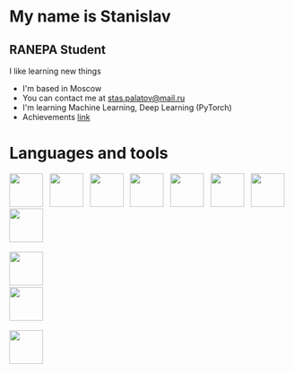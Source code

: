 My name is Stanislav
==========================

RANEPA Student
--------------

I like learning new things

*   I'm based in Moscow
*   You can contact me at [stas.palatov@mail.ru](mailto:stas.palatov@mail.ru)
*   I'm learning Machine Learning, Deep Learning (PyTorch)
*   Achievements <a href="https://drive.google.com/drive/folders/1hIQRF5OTDU06ZGL5fXcvAKaJqsJ9h8pI?usp=sharing">link</a>

# Languages and tools
<p align="left">
<img src="https://cdn.jsdelivr.net/gh/devicons/devicon@latest/icons/python/python-original-wordmark.svg" width="60" height="60"/> &nbsp;
<img src="https://cdn.jsdelivr.net/gh/devicons/devicon@latest/icons/pandas/pandas-original-wordmark.svg" width="60" height="60"/> &nbsp; 
<img src="https://cdn.jsdelivr.net/gh/devicons/devicon@latest/icons/matplotlib/matplotlib-original-wordmark.svg" width="60" height="60"/> &nbsp;
<img src="https://cdn.jsdelivr.net/gh/devicons/devicon@latest/icons/plotly/plotly-original-wordmark.svg" width="60" height="60"/> &nbsp;
<img src="https://cdn.jsdelivr.net/gh/devicons/devicon@latest/icons/scikitlearn/scikitlearn-original.svg" width="60" height="60"/> &nbsp;
<img src="https://cdn.jsdelivr.net/gh/devicons/devicon@latest/icons/pytorch/pytorch-original-wordmark.svg" width="60" height="60"/> &nbsp;
<img src="https://cdn.jsdelivr.net/gh/devicons/devicon@latest/icons/fastapi/fastapi-original-wordmark.svg" width="60" height="60"/> &nbsp;
<img src="https://cdn.jsdelivr.net/gh/devicons/devicon@latest/icons/sqlalchemy/sqlalchemy-original-wordmark.svg" width="60" height="60"/> &nbsp;
                    
          



 
<img src="https://cdn.jsdelivr.net/gh/devicons/devicon@latest/icons/postgresql/postgresql-original-wordmark.svg" width="60" height="60"/> &nbsp;    
<img src="https://cdn.jsdelivr.net/gh/devicons/devicon@latest/icons/git/git-original-wordmark.svg" width="60" height="60"/> &nbsp;

<img src="https://cdn.jsdelivr.net/gh/devicons/devicon@latest/icons/r/r-original.svg" width="60" height="60"/> &nbsp;  

</p>

